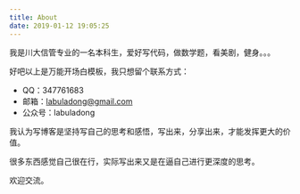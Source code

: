 ```yaml
---
title: About
date: 2019-01-12 19:05:25
---
```




我是川大信管专业的一名本科生，爱好写代码，做数学题，看美剧，健身。。。

好吧以上是万能开场白模板，我只想留个联系方式：

* QQ：347761683
* 邮箱：labuladong@gmail.com
* 公众号：labuladong

我认为写博客是坚持写自己的思考和感悟，写出来，分享出来，才能发挥更大的价值。

很多东西感觉自己很在行，实际写出来又是在逼自己进行更深度的思考。

欢迎交流。